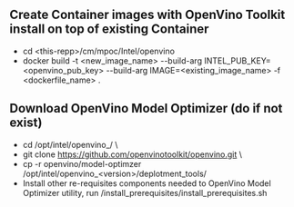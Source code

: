 ## Create Container images with OpenVino Toolkit install on top of existing Container
- cd \<this-repp>/cm/mpoc/Intel/openvino
- docker build -t <new_image_name> --build-arg INTEL_PUB_KEY=<openvino_pub_key> --build-arg IMAGE=<existing_image_name> -f <dockerfile_name> . 

## Download OpenVino Model Optimizer (do if not exist)
- cd /opt/intel/openvino_<version>/ \
- git clone https://github.com/openvinotoolkit/openvino.git \
- cp -r openvino/model-optimzer /opt/intel/openvino_\<version>/deplotment_tools/
- Install other re-requisites components needed to OpenVino Model Optimizer utility, run <model-optimizer-repo>/install_prerequisites/install_prerequisites.sh
